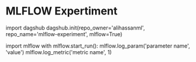 # MLFLOW Expertiment

import dagshub
dagshub.init(repo_owner='alihassanml', repo_name='mlflow-experiment', mlflow=True)

import mlflow
with mlflow.start_run():
  mlflow.log_param('parameter name', 'value')
  mlflow.log_metric('metric name', 1)